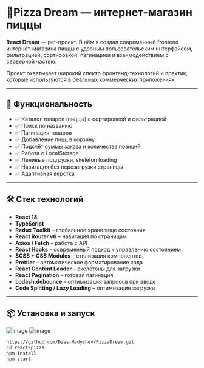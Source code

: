 # 🍕Pizza Dream — интернет-магазин пиццы 

**React Dream** — pet-проект. В нём я создал современный frontend интернет-магазина пиццы с удобным пользовательским интерфейсом, фильтрацией, сортировкой, пагинацией и взаимодействием с серверной частью.

Проект охватывает широкий спектр фронтенд-технологий и практик, которые используются в реальных коммерческих приложениях.

---

## 🚀 Функциональность

- ✅ Каталог товаров (пиццы) с сортировкой и фильтрацией
- ✅ Поиск по названию
- ✅ Пагинация товаров
- ✅ Добавление пицц в корзину
- ✅ Подсчёт суммы заказа и количества позиций
- ✅ Работа с LocalStorage
- ✅ Ленивые подгрузки, skeleton loading
- ✅ Навигация без перезагрузки страницы
- ✅ Адаптивная верстка

---

## 🛠 Стек технологий

- **React 18**
- **TypeScript**
- **Redux Toolkit** – глобальное хранилище состояния
- **React Router v6** – навигация по страницам
- **Axios / Fetch** – работа с API
- **React Hooks** – современный подход к управлению состоянием
- **SCSS + CSS Modules** – стилизация компонентов
- **Prettier** – автоматическое форматирование кода
- **React Content Loader** – скелетоны для загрузки
- **React Pagination** – готовая пагинация
- **Lodash.debounce** – оптимизация запросов при вводе
- **Code Splitting / Lazy Loading** – оптимизация загрузки

---

## 📦 Установка и запуск
![image](https://github.com/user-attachments/assets/042a8444-dfa7-4d68-896b-c136cbe5b7cc)
![image](https://github.com/user-attachments/assets/85b1f1c4-f321-495d-bb66-511724b7392a)








```bash
https://github.com/Dias-Madyshev/PizzaDream.git
cd react-pizza
npm install
npm start
